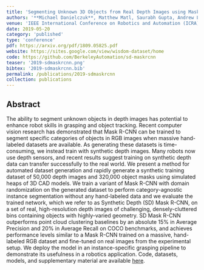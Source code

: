 ```yaml
---
title: 'Segmenting Unknown 3D Objects from Real Depth Images using Mask R-CNN Trained on Synthetic Data'
authors: '**Michael Danielczuk**, Matthew Matl, Saurabh Gupta, Andrew Li, Andrew Lee, Jeffrey Mahler, Ken Goldberg'
venue: 'IEEE International Conference on Robotics and Automation (ICRA)'
date: 2019-05-20
category: 'published'
type: 'conference'
pdf: https://arxiv.org/pdf/1809.05825.pdf
website: https://sites.google.com/view/wisdom-dataset/home
code: https://github.com/BerkeleyAutomation/sd-maskrcnn
teaser: '2019-sdmaskrcnn.png'
bibtex: '2019-sdmaskrcnn.bib'
permalink: /publications/2019-sdmaskrcnn
collection: publications
---
```


Abstract
-------
The ability to segment unknown objects in depth images has potential to enhance robot skills in grasping and object tracking. Recent computer vision research has demonstrated that Mask R-CNN can be trained to segment specific categories of objects in RGB images when massive hand-labeled datasets are available. As generating these datasets is time-consuming, we instead train with synthetic depth images. Many robots now use depth sensors, and recent results suggest training on synthetic depth data can transfer successfully to the real world. We present a method for automated dataset
generation and rapidly generate a synthetic training dataset of 50,000 depth images and 320,000 object masks using simulated heaps of 3D CAD models. We train a variant of Mask R-CNN with domain randomization on the generated dataset to perform category-agnostic instance segmentation without any hand-labeled data and we evaluate the trained network, which we refer to as Synthetic Depth (SD) Mask R-CNN, on a set of real, high-resolution depth images of challenging, densely-cluttered bins containing objects with highly-varied geometry. SD Mask R-CNN outperforms point cloud clustering baselines by an absolute 15% in Average Precision and 20% in Average Recall on COCO benchmarks, and achieves performance levels similar to
a Mask R-CNN trained on a massive, hand-labeled RGB dataset and fine-tuned on real images from the experimental setup. We deploy the model in an instance-specific grasping pipeline to demonstrate its usefulness in a robotics application. Code, datasets, models, and supplementary material are available [here](https://bit.ly/2letCuE).
